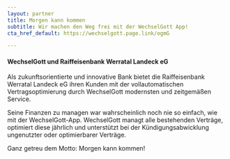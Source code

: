 ```yaml
---
layout: partner 
title: Morgen kann kommen 
subtitle: Wir machen den Weg frei mit der WechselGott App!
cta_href_default: https://wechselgott.page.link/ogmG

---
```


#### WechselGott und Raiffeisenbank Werratal Landeck eG

Als zukunftsorientierte und innovative Bank bietet die Raiffeisenbank Werratal Landeck eG ihren Kunden mit der
vollautomatischen Vertragsoptimierung durch WechselGott modernsten und zeitgemäßen Service.

Seine Finanzen zu managen war wahrscheinlich noch nie so einfach, wie mit der WechselGott-App. WechselGott managt alle
bestehenden Verträge, optimiert diese jährlich und unterstützt bei der Kündigungsabwicklung ungenutzter oder
optimierbarer Verträge.

Ganz getreu dem Motto: Morgen kann kommen!



